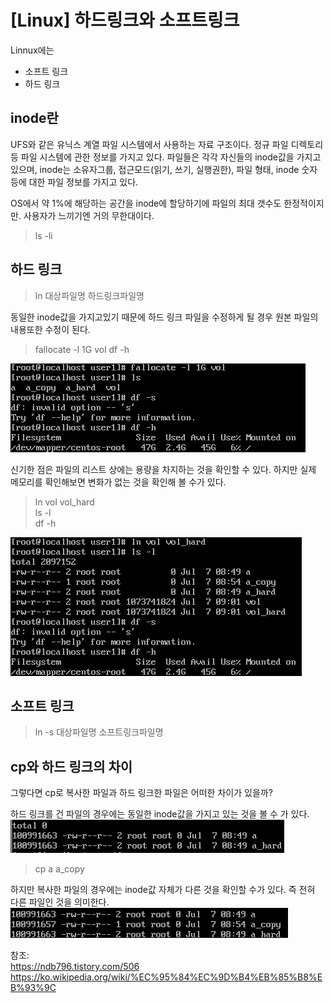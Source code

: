 # [Linux] 하드링크와 소프트링크

Linnux에는 
- 소프트 링크
- 하드 링크

## inode란
UFS와 같은 유닉스 계열 파일 시스템에서 사용하는 자료 구조이다. 정규 파일 디렉토리등 파일 시스템에 관한 정보를 가지고 있다.
파일들은 각각 자신들의 inode값을 가지고 있으며, inode는 소유자그룹, 접근모드(읽기, 쓰기, 실행권한), 파일 형태, inode 숫자등에 대한 파일 정보를 가지고 있다. 

OS에서 약 1%에 해당하는 공간을 inode에 할당하기에 파일의 최대 갯수도 한정적이지만. 사용자가 느끼기엔 거의 무한대이다.
> ls -li 

## 하드 링크

> ln 대상파일명 하드링크파일명

동일한 inode값을 가지고있기 때문에 하드 링크 파일을 수정하게 될 경우 원본 파일의 내용또한 수정이 된다. 
> fallocate -l 1G vol 
> df -h

![fallo](../Img/fallocate.PNG)

신기한 점은 파일의 리스트 상에는 용량을 차지하는 것을 확인할 수 있다. 하지만 실제 메모리를 확인해보면 변화가 없는 것을 확인해 볼 수가 있다.  
> ln vol vol_hard  
> ls -l   
> df -h

![fallo](../Img/hard_vol.PNG)


## 소프트 링크

> ln -s 대상파일명 소프트링크파일명

## cp와 하드 링크의 차이 
그렇다면 cp로 복사한 파일과 하드 링크한 파일은 어떠한 차이가 있을까? 

하드 링크를 건 파일의 경우에는 동일한 inode값을 가지고 있는 것을 볼 수 가 있다.
![cp_hard](../Img/cp_hard.PNG)

> cp a a_copy

하지만 복사한 파일의 경우에는 inode값 자체가 다른 것을 확인할 수가 있다. 즉 전혀 다른 파일인 것을 의미한다. 
![cp_hard](../Img/cp_cp.PNG)


참조:  
https://ndb796.tistory.com/506  
https://ko.wikipedia.org/wiki/%EC%95%84%EC%9D%B4%EB%85%B8%EB%93%9C